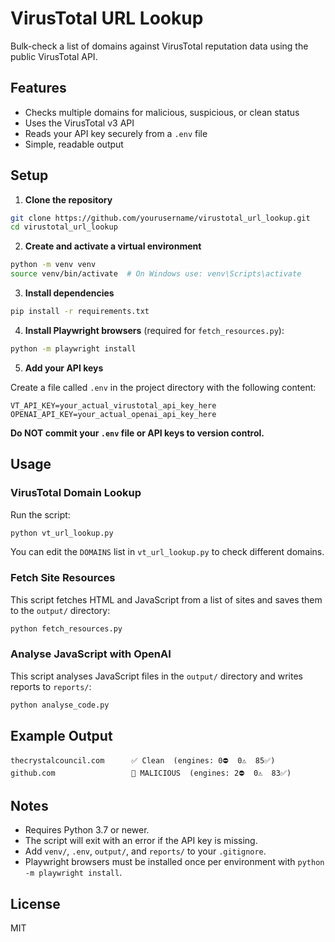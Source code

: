 # VirusTotal URL Lookup

Bulk-check a list of domains against VirusTotal reputation data using the public VirusTotal API.

## Features
- Checks multiple domains for malicious, suspicious, or clean status
- Uses the VirusTotal v3 API
- Reads your API key securely from a `.env` file
- Simple, readable output

## Setup

1. **Clone the repository**

```bash
git clone https://github.com/yourusername/virustotal_url_lookup.git
cd virustotal_url_lookup
```

2. **Create and activate a virtual environment**

```bash
python -m venv venv
source venv/bin/activate  # On Windows use: venv\Scripts\activate
```

3. **Install dependencies**

```bash
pip install -r requirements.txt
```

4. **Install Playwright browsers** (required for `fetch_resources.py`):

```bash
python -m playwright install
```

5. **Add your API keys**

Create a file called `.env` in the project directory with the following content:

```
VT_API_KEY=your_actual_virustotal_api_key_here
OPENAI_API_KEY=your_actual_openai_api_key_here
```

**Do NOT commit your `.env` file or API keys to version control.**

## Usage

### VirusTotal Domain Lookup

Run the script:

```bash
python vt_url_lookup.py
```

You can edit the `DOMAINS` list in `vt_url_lookup.py` to check different domains.

### Fetch Site Resources

This script fetches HTML and JavaScript from a list of sites and saves them to the `output/` directory:

```bash
python fetch_resources.py
```

### Analyse JavaScript with OpenAI

This script analyses JavaScript files in the `output/` directory and writes reports to `reports/`:

```bash
python analyse_code.py
```

## Example Output

```
thecrystalcouncil.com      ✅ Clean  (engines: 0⛔  0⚠️  85✅)
github.com                 🚫 MALICIOUS  (engines: 2⛔  0⚠️  83✅)
```

## Notes
- Requires Python 3.7 or newer.
- The script will exit with an error if the API key is missing.
- Add `venv/`, `.env`, `output/`, and `reports/` to your `.gitignore`.
- Playwright browsers must be installed once per environment with `python -m playwright install`.

## License
MIT
